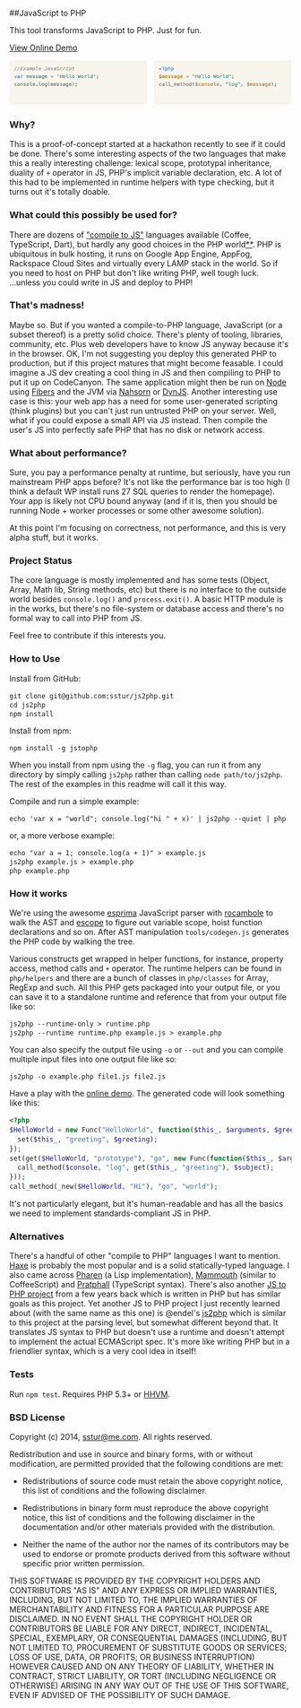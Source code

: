 ##JavaScript to PHP

This tool transforms JavaScript to PHP. Just for fun.

[View Online Demo][2]

[![Example Code](/demo/images/example.png?raw=true)][2]

### Why?

This is a proof-of-concept started at a hackathon recently to see if it could be done. There's some interesting aspects of the two languages that make this a really interesting challenge: lexical scope, prototypal inheritance, duality of `+` operator in JS, PHP's implicit variable declaration, etc. A lot of this had to be implemented in runtime helpers with type checking, but it turns out it's totally doable.

### What could this possibly be used for?

There are dozens of ["compile to JS"][3] languages available (Coffee, TypeScript, Dart), but hardly any good choices in the PHP world[**](#alternatives). PHP is ubiquitous in bulk hosting, it runs on Google App Engine, AppFog, Rackspace Cloud Sites and virtually every LAMP stack in the world. So if you need to host on PHP but don't like writing PHP, well tough luck. ...unless you could write in JS and deploy to PHP!

### That's madness!

Maybe so. But if you wanted a compile-to-PHP language, JavaScript (or a subset thereof) is a pretty solid choice. There's plenty of tooling, libraries, community, etc. Plus web developers have to know JS anyway because it's in the browser. OK, I'm not suggesting you deploy this generated PHP to production, but if this project matures that might become feasable. I could imagine a JS dev creating a cool thing in JS and then compiling to PHP to put it up on CodeCanyon. The same application might then be run on [Node][4] using [Fibers][7] and the JVM via [Nahsorn][5] or [DynJS][6]. Another interesting use case is this: your web app has a need for some user-generated scripting (think plugins) but you can't just run untrusted PHP on your server. Well, what if you could expose a small API via JS instead. Then compile the user's JS into perfectly safe PHP that has no disk or network access.

### What about performance?

Sure, you pay a performance penalty at runtime, but seriously, have you run mainstream PHP apps before? It's not like the performance bar is too high (I think a default WP install runs 27 SQL queries to render the homepage). Your app is likely not CPU bound anyway (and if it is, then you should be running Node + worker processes or some other awesome solution).

At this point I'm focusing on correctness, not performance, and this is very alpha stuff, but it works.

### Project Status

The core language is mostly implemented and has some tests (Object, Array, Math lib, String methods, etc) but there is no interface to the outside world besides `console.log()` and `process.exit()`. A basic HTTP module is in the works, but there's no file-system or database access and there's no formal way to call into PHP from JS.

Feel free to contribute if this interests you.

### How to Use
Install from GitHub:

    git clone git@github.com:sstur/js2php.git
    cd js2php
    npm install

Install from npm:

    npm install -g jstophp

When you install from npm using the `-g` flag, you can run it from any directory by simply calling `js2php` rather than calling `node path/to/js2php`. The rest of the examples in this readme will call it this way. 

Compile and run a simple example: 

    echo 'var x = "world"; console.log("hi " + x)' | js2php --quiet | php

or, a more verbose example: 

    echo "var a = 1; console.log(a + 1)" > example.js
    js2php example.js > example.php
    php example.php

### How it works

We're using the awesome [esprima][8] JavaScript parser with [rocambole][9] to walk the AST and [escope][10] to figure out variable scope, hoist function declarations and so on. After AST manipulation `tools/codegen.js` generates the PHP code by walking the tree.

Various constructs get wrapped in helper functions, for instance, property access, method calls and `+` operator. The runtime helpers can be found in `php/helpers` and there are a bunch of classes in `php/classes` for Array, RegExp and such. All this PHP gets packaged into your output file, or you can save it to a standalone runtime and reference that from your output file like so:

    js2php --runtime-only > runtime.php
    js2php --runtime runtime.php example.js > example.php

You can also specify the output file using `-o` or `--out` and you can compile multiple input files into one output file like so:

    js2php -o example.php file1.js file2.js

Have a play with the [online demo][2]. The generated code will look something like this:

```php
<?php
$HelloWorld = new Func("HelloWorld", function($this_, $arguments, $greeting) {
  set($this_, "greeting", $greeting);
});
set(get($HelloWorld, "prototype"), "go", new Func(function($this_, $arguments, $subject) use (&$console) {
  call_method($console, "log", get($this_, "greeting"), $subject);
}));
call_method(_new($HelloWorld, "Hi"), "go", "world");
```

It's not particularly elegant, but it's human-readable and has all the basics we need to implement standards-compliant JS in PHP.

### Alternatives
There's a handful of other "compile to PHP" languages I want to mention. [Haxe][11] is probably the most popular and is a solid statically-typed language. I also came across [Pharen][13] (a Lisp implementation), [Mammouth][14] (similar to CoffeeScript) and [Pratphall][15] (TypeScript syntax). There's also another [JS to PHP project][17] from a few years back which is written in PHP but has similar goals as this project. Yet another JS to PHP project I just recently learned about (with the same name as this one) is @endel's [js2php][18] which is similar to this project at the parsing level, but somewhat different beyond that. It translates JS syntax to PHP but doesn't use a runtime and doesn't attempt to implement the actual ECMAScript spec. It's more like writing PHP but in a friendlier syntax, which is a very cool idea in itself!

### Tests
Run `npm test`. Requires PHP 5.3+ or [HHVM][16].

### BSD License
Copyright (c) 2014, sstur@me.com. All rights reserved.

Redistribution and use in source and binary forms, with or without modification,
are permitted provided that the following conditions are met:

 * Redistributions of source code must retain the above copyright notice, this
   list of conditions and the following disclaimer.

 * Redistributions in binary form must reproduce the above copyright notice,
   this list of conditions and the following disclaimer in the
   documentation and/or other materials provided with the distribution.

 * Neither the name of the author nor the names of its contributors may be used
   to endorse or promote products derived from this software without specific
   prior written permission.

THIS SOFTWARE IS PROVIDED BY THE COPYRIGHT HOLDERS AND CONTRIBUTORS "AS IS" AND
ANY EXPRESS OR IMPLIED WARRANTIES, INCLUDING, BUT NOT LIMITED TO, THE IMPLIED
WARRANTIES OF MERCHANTABILITY AND FITNESS FOR A PARTICULAR PURPOSE ARE
DISCLAIMED. IN NO EVENT SHALL THE COPYRIGHT HOLDER OR CONTRIBUTORS BE LIABLE FOR
ANY DIRECT, INDIRECT, INCIDENTAL, SPECIAL, EXEMPLARY, OR CONSEQUENTIAL DAMAGES
(INCLUDING, BUT NOT LIMITED TO, PROCUREMENT OF SUBSTITUTE GOODS OR SERVICES;
LOSS OF USE, DATA, OR PROFITS; OR BUSINESS INTERRUPTION) HOWEVER CAUSED AND ON
ANY THEORY OF LIABILITY, WHETHER IN CONTRACT, STRICT LIABILITY, OR TORT
(INCLUDING NEGLIGENCE OR OTHERWISE) ARISING IN ANY WAY OUT OF THE USE OF THIS
SOFTWARE, EVEN IF ADVISED OF THE POSSIBILITY OF SUCH DAMAGE.


[2]: http://sstur.github.io/js2php/demo/
[3]: https://github.com/jashkenas/coffeescript/wiki/List-of-languages-that-compile-to-JS
[4]: http://nodejs.org/
[5]: http://openjdk.java.net/projects/nashorn/
[6]: http://dynjs.org/
[7]: https://github.com/laverdet/node-fibers/
[8]: http://esprima.org/
[9]: https://github.com/millermedeiros/rocambole
[10]: https://github.com/Constellation/escope
[11]: http://haxe.org/
[13]: http://scriptor.github.io/pharen/
[14]: http://mammouth.wamalaka.com/
[15]: http://cretz.github.io/pratphall/
[16]: http://hhvm.com/
[17]: https://github.com/jakubkulhan/js2php
[18]: https://github.com/endel/js2php
